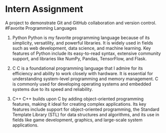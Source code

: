 # Intern Assignment
A project to demonstrate Git and GitHub collaboration and version control.
#Favorite Programming Languages 
1. Python
Python is my favorite programming language because of its simplicity, versatility, and powerful libraries. It is widely used in fields such as web development, data science, and machine learning. Key features of Python include its easy-to-read syntax, extensive community support, and libraries like NumPy, Pandas, TensorFlow, and Flask.

2. C
C is a foundational programming language that I admire for its efficiency and ability to work closely with hardware. It is essential for understanding system-level programming and memory management. C is commonly used for developing operating systems and embedded systems due to its speed and reliability.

3. C++
C++ builds upon C by adding object-oriented programming features, making it ideal for creating complex applications. Its key features include support for object-oriented programming, the Standard Template Library (STL) for data structures and algorithms, and its use in fields like game development, graphics, and large-scale system applications.
